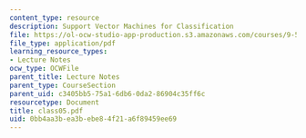```yaml
---
content_type: resource
description: Support Vector Machines for Classification
file: https://ol-ocw-studio-app-production.s3.amazonaws.com/courses/9-520-statistical-learning-theory-and-applications-spring-2003/0bb4aa3bea3bebe84f21a6f89459ee69_class05.pdf
file_type: application/pdf
learning_resource_types:
- Lecture Notes
ocw_type: OCWFile
parent_title: Lecture Notes
parent_type: CourseSection
parent_uid: c3405bb5-75a1-6db6-0da2-86904c35ff6c
resourcetype: Document
title: class05.pdf
uid: 0bb4aa3b-ea3b-ebe8-4f21-a6f89459ee69
---
```

